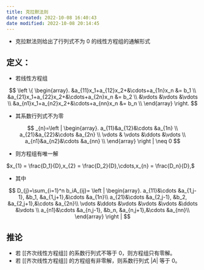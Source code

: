```yaml
---
title: 克拉默法则
date created: 2022-10-08 16:40:43
date modified: 2022-10-08 20:14:45
---
```


- 克拉默法则给出了行列式不为 0 的线性方程组的通解形式

## 定义：

- 若线性方程组

$$
\left \{ \begin{array}. 
 &a_{11}x_1+a_{12}x_2+&\cdots+a_{1n}x_n &= b_1 \\ &a_{21}x_1+a_{22}x_2+&\cdots+a_{2n}x_n &= b_2 \\
 &\vdots &\vdots &\vdots \\
 &a_{n1}x_1+a_{n2}x_2+&\cdots+a_{nn}x_n &= b_n \\
\end{array}
\right.
$$

- 其系数行列式不为零

$$
_{n}=\left | \begin{array}. 
a_{11}&a_{12}&\cdots &a_{1n} \\ a_{21}&a_{22}&\cdots &a_{2n} \\
 \vdots & \vdots &\ddots &\vdots \\
a_{n1}&a_{n2}&\cdots &a_{nn} \\
\end{array}
\right | \neq 0
$$

- 则方程组有唯一解

$x_{1} = \frac{D_1}{D},x_{2} = \frac{D_2}{D},\cdots,x_{n} = \frac{D_n}{D},$

- 其中

$$
D_{j}=\sum_{i=1}^n b_iA_{ij}=
\left | \begin{array}. 
a_{11}&\cdots &a_{1,j-1}, &b_1, &a_{1,j+1},&\cdots &a_{1n}\\
a_{21}&\cdots &a_{2,j-1}, &b_2, &a_{2,j+1},&\cdots &a_{2n}\\
\vdots &\ddots &\vdots &\vdots &\vdots &\ddots &\vdots \\
a_{n1}&\cdots &a_{n,j-1}, &b_n, &a_{n,j+1},&\cdots &a_{nn}\\
\end{array}
\right | 
$$

## 推论

- 若 [[齐次线性方程组]] 的系数行列式不等于 0，则方程组只有零解。
- 若 [[齐次线性方程组]] 的方程组有非零解，则系数行列式 $|A|$ 等于 0。

